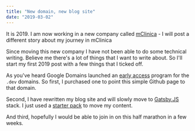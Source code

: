 ```yaml
---
title: "New domain, new blog site"
date: "2019-03-02"
---
```


It is 2019. I am now working in a new company called [mClinica](https://mclinica.com/) - I will post a different story about my journey in mClinica

Since moving this new company I have not been able to do some technical writing. Believe me there's a lot of things that I want to write about. So I'll start my first 2019 post with a few things that I ticked off.

As you've heard Google Domains launched an [early access](https://domains.google/tld/dev/) program for the `.dev` domains. So first, I purchased one to point this simple Github page to that domain. 

Second, I have rewritten my blog site and will slowly move to [Gatsby.JS](https://www.gatsbyjs.org/) stack. I just used a [starter pack](https://github.com/gatsbyjs/gatsby-starter-blog) to move my content.

And third, hopefully I would be able to join in on this half marathon in a few weeks.
